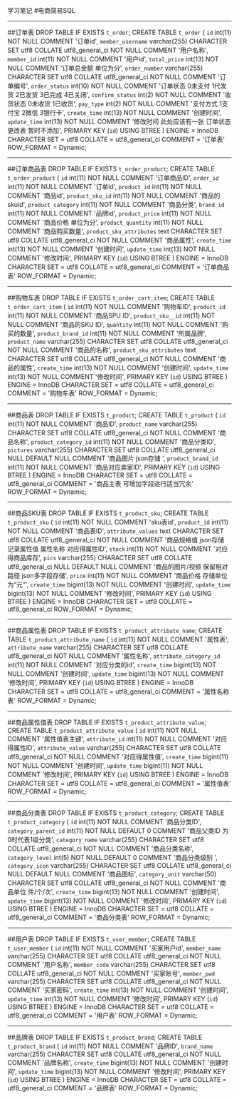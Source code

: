学习笔记
#电商简易SQL
-- ----------------------------
##订单表
DROP TABLE IF EXISTS `t_order`;
CREATE TABLE `t_order`  (
  `id` int(11) NOT NULL COMMENT '订单id',
  `member_username` varchar(255) CHARACTER SET utf8 COLLATE utf8_general_ci NOT NULL COMMENT '用户名称',
  `member_id` int(11) NOT NULL COMMENT '用户id',
  `total_price` int(13) NOT NULL COMMENT '订单总金额 单位为分',
  `order_number` varchar(255) CHARACTER SET utf8 COLLATE utf8_general_ci NOT NULL COMMENT '订单编号',
  `order_status` int(10) NOT NULL COMMENT '订单状态 0未支付 1代发货 2已发货 3已完成 4已关闭',
  `confirm_status` int(2) NOT NULL COMMENT '收货状态 0未收货 1已收货',
  `pay_type` int(2) NOT NULL COMMENT '支付方式 1支付宝 2微信 3银行卡',
  `create_time` int(13) NOT NULL COMMENT '创建时间',
  `update_time` int(13) NOT NULL COMMENT '修改时间 此处应该有一张 订单状态更改表 暂时不添加',
  PRIMARY KEY (`id`) USING BTREE
) ENGINE = InnoDB CHARACTER SET = utf8 COLLATE = utf8_general_ci COMMENT = '订单表' ROW_FORMAT = Dynamic;
-- ----------------------------
##订单商品表
DROP TABLE IF EXISTS `t_order_product`;
CREATE TABLE `t_order_product`  (
  `id` int(11) NOT NULL COMMENT '订单商品ID',
  `order_id` int(11) NOT NULL COMMENT '订单id',
  `product_id` int(11) NOT NULL COMMENT '商品id',
  `product_sku_id` int(11) NOT NULL COMMENT '商品的skuid',
  `product_category` int(11) NOT NULL COMMENT '商品分类',
  `brand_id` int(11) NOT NULL COMMENT '品牌id',
  `product_price` int(11) NOT NULL COMMENT '商品价格 单位为分',
  `product_quantity` int(11) NOT NULL COMMENT '商品购买数量',
  `product_sku_attributes` text CHARACTER SET utf8 COLLATE utf8_general_ci NOT NULL COMMENT '商品属性',
  `create_time` int(13) NOT NULL COMMENT '创建时间',
  `update_time` int(13) NOT NULL COMMENT '修改时间',
  PRIMARY KEY (`id`) USING BTREE
) ENGINE = InnoDB CHARACTER SET = utf8 COLLATE = utf8_general_ci COMMENT = '订单商品表' ROW_FORMAT = Dynamic;

-- ----------------------------
##购物车表
DROP TABLE IF EXISTS `t_order_cart_item`;
CREATE TABLE `t_order_cart_item`  (
  `id` int(11) NOT NULL COMMENT '购物车ID',
  `product_id` int(11) NOT NULL COMMENT '商品SPU ID',
  `product_sku__id` int(11) NOT NULL COMMENT '商品的SKU ID',
  `quantity` int(11) NOT NULL COMMENT '购买的数量',
  `product_brand_id` int(11) NOT NULL COMMENT '所属品牌',
  `product_name` varchar(255) CHARACTER SET utf8 COLLATE utf8_general_ci NOT NULL COMMENT '商品的名称',
  `product_sku_attributes` text CHARACTER SET utf8 COLLATE utf8_general_ci NOT NULL COMMENT '商品的属性',
  `create_time` int(13) NOT NULL COMMENT '创建时间',
  `update_time` int(13) NOT NULL COMMENT '修改时间',
  PRIMARY KEY (`id`) USING BTREE
) ENGINE = InnoDB CHARACTER SET = utf8 COLLATE = utf8_general_ci COMMENT = '购物车表' ROW_FORMAT = Dynamic;
-- ----------------------------
##商品表
DROP TABLE IF EXISTS `t_product`;
CREATE TABLE `t_product`  (
  `id` int(11) NOT NULL COMMENT '商品ID',
  `product_name` varchar(255) CHARACTER SET utf8 COLLATE utf8_general_ci NOT NULL COMMENT '商品名称',
  `product_category_id` int(11) NOT NULL COMMENT '商品分类ID',
  `pictures` varchar(255) CHARACTER SET utf8 COLLATE utf8_general_ci NULL DEFAULT NULL COMMENT '商品图片 json存储 ',
  `product_brand_id` int(11) NOT NULL COMMENT '商品对应卖家ID',
  PRIMARY KEY (`id`) USING BTREE
) ENGINE = InnoDB CHARACTER SET = utf8 COLLATE = utf8_general_ci COMMENT = '商品主表 可增加字段进行适当冗余' ROW_FORMAT = Dynamic;

-- ----------------------------
##商品SKU表
DROP TABLE IF EXISTS `t_product_sku`;
CREATE TABLE `t_product_sku`  (
  `id` int(11) NOT NULL COMMENT 'sku表id',
  `product_id` int(11) NOT NULL COMMENT '商品表ID',
  `attribute_values` text CHARACTER SET utf8 COLLATE utf8_general_ci NOT NULL COMMENT '商品规格值 json存储 记录属性值 属性名称 对应得属性ID',
  `stock` int(11) NOT NULL COMMENT '对应得商品库存',
  `pics` varchar(255) CHARACTER SET utf8 COLLATE utf8_general_ci NULL DEFAULT NULL COMMENT '商品的图片/视频 保留相对路径 json多字段存储',
  `price` int(11) NOT NULL COMMENT '商品价格 存储单位为“元”',
  `create_time` bigint(13) NOT NULL COMMENT '创建时间',
  `update_time` bigint(13) NOT NULL COMMENT '修改时间',
  PRIMARY KEY (`id`) USING BTREE
) ENGINE = InnoDB CHARACTER SET = utf8 COLLATE = utf8_general_ci ROW_FORMAT = Dynamic;

-- ----------------------------
##商品属性表
DROP TABLE IF EXISTS `t_product_attribute_name`;
CREATE TABLE `t_product_attribute_name`  (
  `id` int(11) NOT NULL COMMENT '属性表',
  `attribute_name` varchar(255) CHARACTER SET utf8 COLLATE utf8_general_ci NOT NULL COMMENT '属性名称',
  `attribute_category_id` int(11) NOT NULL COMMENT '对应分类的id',
  `create_time` bigint(13) NOT NULL COMMENT '创建时间',
  `update_time` bigint(13) NOT NULL COMMENT '修改时间',
  PRIMARY KEY (`id`) USING BTREE
) ENGINE = InnoDB CHARACTER SET = utf8 COLLATE = utf8_general_ci COMMENT = '属性名称表' ROW_FORMAT = Dynamic;

-- ----------------------------
##商品属性值表
DROP TABLE IF EXISTS `t_product_attribute_value`;
CREATE TABLE `t_product_attribute_value`  (
  `id` int(11) NOT NULL COMMENT '属性值表主键',
  `attribute_id` int(11) NOT NULL COMMENT '对应得属性ID',
  `attribute_value` varchar(255) CHARACTER SET utf8 COLLATE utf8_general_ci NOT NULL COMMENT '对应得属性值',
  `create_time` bigint(11) NOT NULL COMMENT '创建时间',
  `update_time` bigint(11) NOT NULL COMMENT '修改时间',
  PRIMARY KEY (`id`) USING BTREE
) ENGINE = InnoDB CHARACTER SET = utf8 COLLATE = utf8_general_ci COMMENT = '属性值表' ROW_FORMAT = Dynamic;

-- ----------------------------
##商品分类表
DROP TABLE IF EXISTS `t_product_category`;
CREATE TABLE `t_product_category`  (
  `id` int(11) NOT NULL COMMENT '商品分类ID',
  `category_parent_id` int(11) NOT NULL DEFAULT 0 COMMENT '商品父类ID  为0时代表1级分类',
  `category_name` varchar(255) CHARACTER SET utf8 COLLATE utf8_general_ci NOT NULL COMMENT '商品分类名称',
  `category_level` int(5) NOT NULL DEFAULT 0 COMMENT '商品分类级别 ',
  `category_icon` varchar(255) CHARACTER SET utf8 COLLATE utf8_general_ci NULL DEFAULT NULL COMMENT '商品图标',
  `category_unit` varchar(50) CHARACTER SET utf8 COLLATE utf8_general_ci NOT NULL COMMENT '商品单位  件/个/次',
  `create_time` bigint(13) NOT NULL COMMENT '创建时间',
  `update_time` bigint(13) NOT NULL COMMENT '修改时间',
  PRIMARY KEY (`id`) USING BTREE
) ENGINE = InnoDB CHARACTER SET = utf8 COLLATE = utf8_general_ci COMMENT = '商品分类表' ROW_FORMAT = Dynamic;

-- ----------------------------
##用户表
DROP TABLE IF EXISTS `t_user_member`;
CREATE TABLE `t_user_member`  (
  `id` int(11) NOT NULL COMMENT '买家用户id',
  `member_name` varchar(255) CHARACTER SET utf8 COLLATE utf8_general_ci NOT NULL COMMENT '用户名称',
  `member_code` varchar(255) CHARACTER SET utf8 COLLATE utf8_general_ci NOT NULL COMMENT '买家账号',
  `member_pwd` varchar(255) CHARACTER SET utf8 COLLATE utf8_general_ci NOT NULL COMMENT '买家密码',
  `create_time` int(13) NOT NULL COMMENT '创建时间',
  `update_time` int(13) NOT NULL COMMENT '修改时间',
  PRIMARY KEY (`id`) USING BTREE
) ENGINE = InnoDB CHARACTER SET = utf8 COLLATE = utf8_general_ci COMMENT = '用户表' ROW_FORMAT = Dynamic;
-- ----------------------------
##品牌表
DROP TABLE IF EXISTS `t_product_brand`;
CREATE TABLE `t_product_brand`  (
  `id` int(11) NOT NULL COMMENT '品牌ID',
  `brand_name` varchar(255) CHARACTER SET utf8 COLLATE utf8_general_ci NOT NULL COMMENT '品牌名称',
  `create_time` bigint(13) NOT NULL COMMENT '创建时间',
  `update_time` bigint(13) NOT NULL COMMENT '修改时间',
  PRIMARY KEY (`id`) USING BTREE
) ENGINE = InnoDB CHARACTER SET = utf8 COLLATE = utf8_general_ci COMMENT = '品牌表' ROW_FORMAT = Dynamic;

